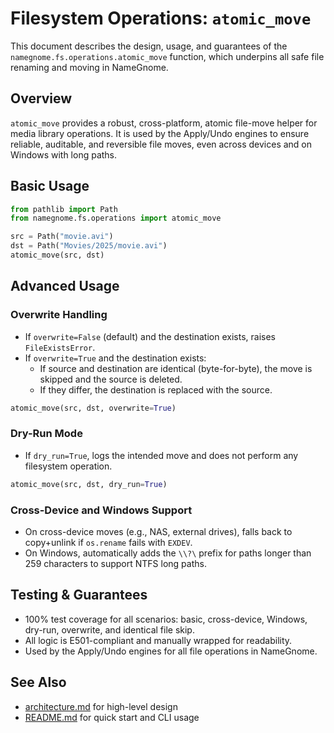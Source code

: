 # Filesystem Operations: `atomic_move`

This document describes the design, usage, and guarantees of the
`namegnome.fs.operations.atomic_move` function, which underpins all safe file
renaming and moving in NameGnome.

## Overview

`atomic_move` provides a robust, cross-platform, atomic file-move helper for
media library operations. It is used by the Apply/Undo engines to ensure
reliable, auditable, and reversible file moves, even across devices and on
Windows with long paths.

## Basic Usage

```python
from pathlib import Path
from namegnome.fs.operations import atomic_move

src = Path("movie.avi")
dst = Path("Movies/2025/movie.avi")
atomic_move(src, dst)
```

## Advanced Usage

### Overwrite Handling

- If `overwrite=False` (default) and the destination exists, raises
  `FileExistsError`.
- If `overwrite=True` and the destination exists:
  - If source and destination are identical (byte-for-byte), the move is skipped
    and the source is deleted.
  - If they differ, the destination is replaced with the source.

```python
atomic_move(src, dst, overwrite=True)
```

### Dry-Run Mode

- If `dry_run=True`, logs the intended move and does not perform any filesystem
  operation.

```python
atomic_move(src, dst, dry_run=True)
```

### Cross-Device and Windows Support

- On cross-device moves (e.g., NAS, external drives), falls back to
  copy+unlink if `os.rename` fails with `EXDEV`.
- On Windows, automatically adds the `\\?\` prefix for paths longer than 259
  characters to support NTFS long paths.

## Testing & Guarantees

- 100% test coverage for all scenarios: basic, cross-device, Windows, dry-run,
  overwrite, and identical file skip.
- All logic is E501-compliant and manually wrapped for readability.
- Used by the Apply/Undo engines for all file operations in NameGnome.

## See Also

- [architecture.md](architecture.md) for high-level design
- [README.md](../README.md) for quick start and CLI usage 